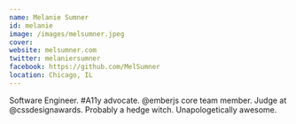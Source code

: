 ```yaml
---
name: Melanie Sumner
id: melanie
image: /images/melsumner.jpeg
cover: 
website: melsumner.com
twitter: melaniersumner
facebook: https://github.com/MelSumner
location: Chicago, IL
---
```

Software Engineer. #A11y advocate. @emberjs core team member. Judge at @cssdesignawards. Probably a hedge witch. Unapologetically awesome.